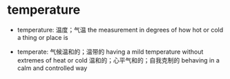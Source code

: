 # temperature

- temperature: 温度；气温 the measurement in degrees of how hot or cold a thing or place is

- temperate: 气候温和的；温带的 having a mild temperature without extremes of heat or cold 温和的；心平气和的；自我克制的 behaving in a calm and controlled way

